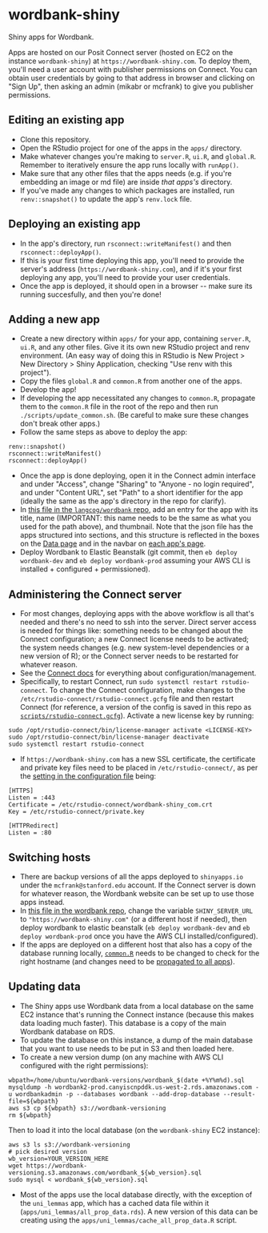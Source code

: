 # wordbank-shiny

Shiny apps for Wordbank.

Apps are hosted on our Posit Connect server (hosted on EC2 on the instance `wordbank-shiny`) at `https://wordbank-shiny.com`. To deploy them, you'll need a user account with publisher permissions on Connect. You can obtain user credentials by going to that address in browser and clicking on "Sign Up", then asking an admin (mikabr or mcfrank) to give you publisher permissions.

## Editing an existing app
- Clone this repository.
- Open the RStudio project for one of the apps in the `apps/` directory.
- Make whatever changes you're making to `server.R`, `ui.R`, and `global.R`. Remember to iteratively ensure the app runs locally with `runApp()`.
- Make sure that any other files that the apps needs (e.g. if you're embedding an image or md file) are inside *that apps's* directory.
- If you've made any changes to which packages are installed, run `renv::snapshot()` to update the app's `renv.lock` file.

## Deploying an existing app
- In the app's directory, run `rsconnect::writeManifest()` and then `rsconnect::deployApp()`.
- If this is your first time deploying this app, you'll need to provide the server's address (`https://wordbank-shiny.com`), and if it's your first deploying any app, you'll need to provide your user credentials.
- Once the app is deployed, it should open in a browser -- make sure its running succesfully, and then you're done!

## Adding a new app
- Create a new directory within `apps/` for your app, containing `server.R`, `ui.R`, and any other files. Give it its own new RStudio project and renv environment. (An easy way of doing this in RStudio is New Project > New Directory > Shiny Application, checking "Use renv with this project").
- Copy the files `global.R` and `common.R` from another one of the apps.
- Develop the app!
- If developing the app necessitated any changes to `common.R`, propagate them to the `common.R` file in the root of the repo and then run `./scripts/update_common.sh`. (Be careful to make sure these changes don't break other apps.)
- Follow the same steps as above to deploy the app:
```
renv::snapshot()
rsconnect::writeManifest()
rsconnect::deployApp()
```
- Once the app is done deploying, open it in the Connect admin interface and under "Access", change "Sharing" to "Anyone - no login required", and under "Content URL", set "Path" to a short identifier for the app (ideally the same as the app's directory in the repo for clarify).
- In [this file in the `langcog/wordbank` repo](https://github.com/langcog/wordbank/blob/master/wordbank/static/json/analyses.json), add an entry for the app with its title, name (IMPORTANT: this name needs to be the same as what you used for the path above), and thumbnail. Note that the json file has the apps structured into sections, and this structure is reflected in the boxes on the [Data page](https://wordbank.stanford.edu/data/) and in the navbar on [each app's page](https://wordbank.stanford.edu/data/?name=vocab_norms).
- Deploy Wordbank to Elastic Beanstalk (git commit, then `eb deploy wordbank-dev` and `eb deploy wordbank-prod` assuming your AWS CLI is installed + configured + permissioned).

## Administering the Connect server
- For most changes, deploying apps with the above workflow is all that's needed and there's no need to ssh into the server. Direct server access is needed for things like: something needs to be changed about the Connect configuration; a new Connect license needs to be activated; the system needs changes (e.g. new system-level dependencies or a new version of R); or the Connect server needs to be restarted for whatever reason.
- See the [Connect docs](https://docs.posit.co/connect/admin/) for everything about configuration/management.
- Specifically, to restart Connect, run `sudo systemctl restart rstudio-connect`. To change the Connect configuration, make changes to the `/etc/rstudio-connect/rstudio-connect.gcfg` file and then restart Connect (for reference, a version of the config is saved in this repo as [`scripts/rstudio-connect.gcfg`](https://github.com/langcog/wordbank-shiny/blob/main/scripts/rstudio-connect.gcfg)). Activate a new license key by running:
```
sudo /opt/rstudio-connect/bin/license-manager activate <LICENSE-KEY>
sudo /opt/rstudio-connect/bin/license-manager deactivate
sudo systemctl restart rstudio-connect
```
- If `https://wordbank-shiny.com` has a new SSL certificate, the certificate and private key files need to be placed in `/etc/rstudio-connect/`, as per the [setting in the configuration file](https://docs.posit.co/connect/admin/getting-started/local-install/initial-configuration/ssl-certificates/) being:
```
[HTTPS]
Listen = :443
Certificate = /etc/rstudio-connect/wordbank-shiny_com.crt
Key = /etc/rstudio-connect/private.key

[HTTPRedirect]
Listen = :80
```

## Switching hosts
- There are backup versions of all the apps deployed to `shinyapps.io` under the `mcfrank@stanford.edu` account. If the Connect server is down for whatever reason, the Wordbank website can be set up to use those apps instead.
- In [this file in the wordbank repo](https://github.com/langcog/wordbank/blob/master/wordbank/settings.py), change the variable `SHINY_SERVER_URL` to `"https://wordbank-shiny.com"` (or a different host if needed), then deploy wordbank to elastic beanstalk (`eb deploy wordbank-dev` and `eb deploy wordbank-prod` once you have the AWS CLI installed/configured).
- If the apps are deployed on a different host that also has a copy of the database running locally, [`common.R`](https://github.com/langcog/wordbank-shiny/blob/78d862e7e0557f455a5cfc2b74651399b5b23274/common.R#L28) needs to be changed to check for the right hostname (and changes need to be [propagated to all apps](https://github.com/langcog/wordbank-shiny/blob/main/scripts/update_common.sh)).

## Updating data
- The Shiny apps use Wordbank data from a local database on the same EC2 instance that's running the Connect instance (because this makes data loading much faster). This database is a copy of the main Wordbank database on RDS.
- To update the database on this instance, a dump of the main database that you want to use needs to be put in S3 and then loaded here.
- To create a new version dump (on any machine with AWS CLI configured with the right permissions):
```
wbpath=/home/ubuntu/wordbank-versions/wordbank_$(date +%Y%m%d).sql
mysqldump -h wordbank2-prod.canyiscnpddk.us-west-2.rds.amazonaws.com -u wordbankadmin -p --databases wordbank --add-drop-database --result-file=${wbpath}
aws s3 cp ${wbpath} s3://wordbank-versioning
rm ${wbpath}
```
Then to load it into the local database (on the `wordbank-shiny` EC2 instance):
```
aws s3 ls s3://wordbank-versioning
# pick desired version
wb_version=YOUR_VERSION_HERE
wget https://wordbank-versioning.s3.amazonaws.com/wordbank_${wb_version}.sql
sudo mysql < wordbank_${wb_version}.sql
```
- Most of the apps use the local database directly, with the exception of the `uni_lemmas` app, which has a cached data file within it (`apps/uni_lemmas/all_prop_data.rds`). A new version of this data can be creating using the `apps/uni_lemmas/cache_all_prop_data.R` script.
